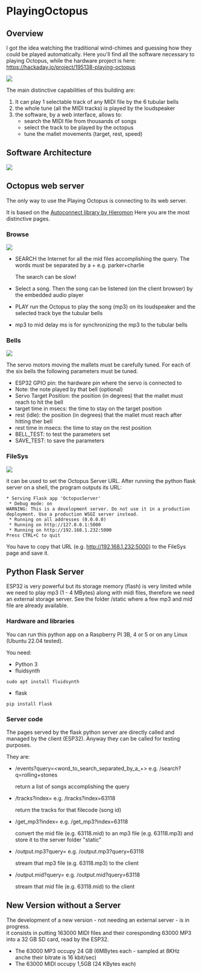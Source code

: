 # PlayingOctopus
 
## Overview 

I got the idea watching the traditional wind-chimes and guessing how they could be played automatically.
Here you'll find all the software necessary to playing Octopus, while the hardware project is here: https://hackaday.io/project/195138-playing-octopus

![](https://github.com/guido57/PlayingOctopus/blob/main/docs/Octopus.png)

The main distinctive capabilities of this building are:
1) It can play 1 selectable track of any MIDI file by the 6 tubular bells
2) the whole tune (all the MIDI tracks) is played by the loudspeaker
3) the software, by a web interface, allows to:
   * search the MIDI file from thousands of songs
   * select the track to be played by the octopus
   * tune the mallet movements (target, rest, speed)

## Software Architecture

![](https://github.com/guido57/PlayingOctopus/blob/main/docs/BlockDiagram.png)

## Octopus web server

The only way to use the Playing Octopus is connecting to its web server.

It is based on the [Autoconnect library by Hieromon](https://github.com/Hieromon/AutoConnect)
Here you are the most distinctive pages.

### Browse

![](https://github.com/guido57/PlayingOctopus/blob/main/docs/octopus-browse.png)

* SEARCH the Internet for all the mid files accomplishing the query. The words must be separated by a +   e.g. parker+charlie

  The search can be slow!

* Select a song. Then the song can be listened (on the client browser) by the embedded audio player

* PLAY run the Octopus to play the song (mp3) on its loudspeaker and the selected track bye the tubular bells

* mp3 to mid delay ms is for synchronizing the mp3 to the tubular bells

### Bells

![](https://github.com/guido57/PlayingOctopus/blob/main/docs/octopus-bells.png)

The servo motors moving the mallets must be carefully tuned. For each of the six bells the following parameters must be tuned.

* ESP32 GPIO pin: the hardware pin where the servo is connected to
* Note: the note played by that bell (optional)
* Servo Target Position: the position (in degrees) that the mallet must reach to hit the bell
* target time in msecs: the time to stay on the target position
* rest (idle): the position (in degrees) that the mallet must reach after hitting ther bell 
* rest time in msecs: the time to stay on the rest position
* BELL_TEST: to test the parameters set
* SAVE_TEST: to save the parameters

### FileSys

![](https://github.com/guido57/PlayingOctopus/blob/main/docs/octopus-filesys.png)

it can be used to set the Octopus Server URL. After running the python flask server on a shell, the program outputs its URL:
```
* Serving Flask app 'OctopusServer'
 * Debug mode: on
WARNING: This is a development server. Do not use it in a production deployment. Use a production WSGI server instead.
 * Running on all addresses (0.0.0.0)
 * Running on http://127.0.0.1:5000
 * Running on http://192.168.1.232:5000
Press CTRL+C to quit
```
You have to copy that URL (e.g. http://192.168.1.232:5000) to the FileSys page and save it.

 
## Python Flask Server

ESP32 is very powerful but its storage memory (flash) is very limited while we need to play mp3 (1 - 4 MBytes) along with midi files, therefore we need an external storage server. See the folder /static where a few mp3 and mid file are already available.

### Hardware and libraries

You can run this python app on a Raspberry PI 3B, 4 or 5 or on any Linux (Ubuntu 22.04 tested). 

You need:
* Python 3
* fluidsynth
```
sudo apt install fluidsynth
```

* flask
```
pip install Flask
```
  
### Server code

The pages served by the flask python server are directly called and managed by the client (ESP32). Anyway they can be called for testing purposes.

They are:

* /events?query=<word_to_search_separated_by_a_+>   e.g. /search?q=rolling+stones
  
  return a list of songs accomplishing the query

  
* /tracks?index=<codefile>  e.g. /tracks?index=63118
  
  return the tracks for that filecode (song id)


* /get_mp3?index=<codefile>  e.g. /get_mp3?index=63118
  
  convert the mid file (e.g. 63118.mid) to an mp3 file (e.g. 63118.mp3) and store it to the server folder "static"


* /output.mp3?query=<codefile>  e.g. /output.mp3?query=63118
  
  stream that mp3 file (e.g. 63118.mp3) to the client 


* /output.mid?query=<codefile>  e.g. /output.mid?query=63118

  stream that mid file (e.g. 63118.mid) to the client 


## New Version without a Server

The development of a new version - not needing an external server - is in progress.  
it consists in putting 163000 MIDI files and their coresponding 63000 MP3 into a 32 GB SD card, read by the ESP32.
* The 63000 MP3 occupy 24 GB (6MBytes each - sampled at 8KHz anche their bitrate is 16 kbit/sec)
* The 63000 MIDI occupy 1,5GB (24 KBytes each)


